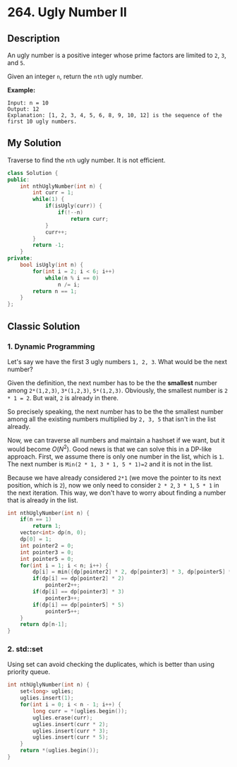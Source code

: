 # 264. Ugly Number II

## Description

An ugly number is a positive integer whose prime factors are limited to `2`, `3`, and `5`.

Given an integer `n`, return the `nth` ugly number.

**Example:**
```
Input: n = 10
Output: 12
Explanation: [1, 2, 3, 4, 5, 6, 8, 9, 10, 12] is the sequence of the first 10 ugly numbers.
```

## My Solution
Traverse to find the `nth` ugly number. It is not efficient.
```C++
class Solution {
public:
    int nthUglyNumber(int n) {
        int curr = 1;
        while(1) {
            if(isUgly(curr)) {
                if(!--n)
                    return curr;
            }
            curr++;
        }
        return -1;
    }
private:
    bool isUgly(int n) {
        for(int i = 2; i < 6; i++)
            while(n % i == 0)
                n /= i;
        return n == 1;
    }
};
```

## Classic Solution

### 1. Dynamic Programming

Let's say we have the first 3 ugly numbers `1, 2, 3`. What would be the next number? 

Given the definition, the next number has to be the the **smallest** number among `2*(1,2,3)`, `3*(1,2,3)`, `5*(1,2,3)`. Obviously, the smallest number is `2 * 1 = 2`. But wait, `2` is already in there. 

So precisely speaking, the next number has to be the the smallest number among all the existing numbers multiplied by `2, 3, 5` that isn't in the list already. 

Now, we can traverse all numbers and maintain a hashset if we want, but it would become $O(N^2)$. Good news is that we can solve this in a DP-like approach. First, we assume there is only one number in the list, which is `1`. The next number is `Min(2 * 1, 3 * 1, 5 * 1)=2` and it is not in the list. 

Because we have already considered `2*1` (we move the pointer to its next position, which is `2`), now we only need to consider `2 * 2`, `3 * 1`, `5 * 1` in the next iteration. This way, we don't have to worry about finding a number that is already in the list.

```C++
int nthUglyNumber(int n) {
    if(n == 1)
        return 1;
    vector<int> dp(n, 0);
    dp[0] = 1;
    int pointer2 = 0;
    int pointer3 = 0;
    int pointer5 = 0;
    for(int i = 1; i < n; i++) {
        dp[i] = min({dp[pointer2] * 2, dp[pointer3] * 3, dp[pointer5] * 5});
        if(dp[i] == dp[pointer2] * 2)
            pointer2++;
        if(dp[i] == dp[pointer3] * 3)
            pointer3++;
        if(dp[i] == dp[pointer5] * 5)
            pointer5++;
    }
    return dp[n-1];
}
```

### 2. std::set

Using set can avoid checking the duplicates, which is better than using priority queue.

```C++
int nthUglyNumber(int n) {
    set<long> uglies;
    uglies.insert(1);
    for(int i = 0; i < n - 1; i++) {
        long curr = *(uglies.begin());
        uglies.erase(curr);
        uglies.insert(curr * 2);
        uglies.insert(curr * 3);
        uglies.insert(curr * 5);
    }
    return *(uglies.begin());
}
```